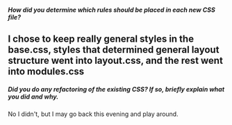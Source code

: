 ##### How did you determine which rules should be placed in each new CSS file?

I chose to keep really general styles in the base.css, styles that determined general layout structure went into layout.css, and the rest went into modules.css
---

##### Did you do any refactoring of the existing CSS? If so, briefly explain what you did and why.

No I didn't, but I may go back this evening and play around.